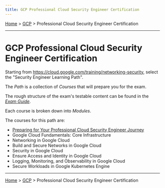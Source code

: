```yaml
---
title: GCP Professional Cloud Security Engineer Certification
---
```


[Home](../../../index.md) > [GCP](../index.md) > Professional Cloud Security Engineer Certification

---

# GCP Professional Cloud Security Engineer Certification

Starting from https://cloud.google.com/training/networking-security, select the "Security Engineer Learning Path".

The *Path* is a collection of *Courses* that will prepare you for the exam.

The rough structure of the exam's testable content can be found in the [*Exam Guide*](./guide.md).

Each course is broken down into *Modules*.

The courses for this path are:

- [Preparing for Your Professional Cloud Security Engineer Journey](./prepare.md)
- Google Cloud Fundamentals: Core Infrastructure
- Networking in Google Cloud
- Build and Secure Networks in Google Cloud
- Security in Google Cloud
- Ensure Access and Identity in Google Cloud
- Logging, Monitoring, and Observability in Google Cloud
- Secure Workloads in Google Kubernetes Engine

---

[Home](../../../index.md) > [GCP](../index.md) > Professional Cloud Security Engineer Certification

